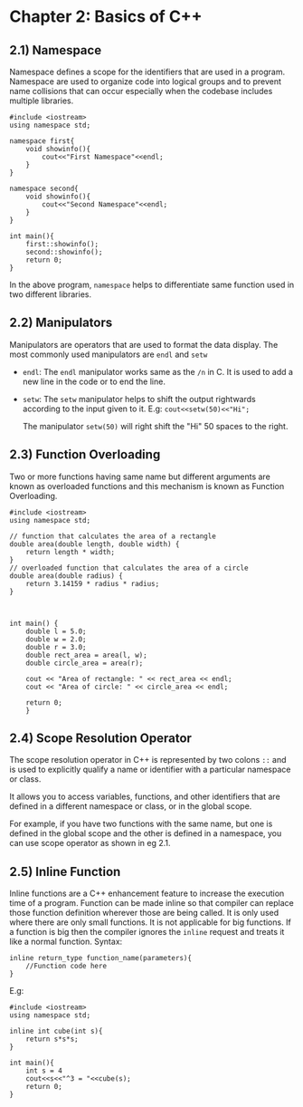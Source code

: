 # Chapter 2: Basics of C++

## 2.1) Namespace

Namespace defines a scope for the identifiers that are used in a program. Namespace are used to organize code into logical groups and to prevent name collisions that can occur especially when the codebase includes multiple libraries.
```
#include <iostream>
using namespace std;

namespace first{
	void showinfo(){
		cout<<"First Namespace"<<endl;
	}	
}

namespace second{
	void showinfo(){
		cout<<"Second Namespace"<<endl;
	}
}

int main(){
	first::showinfo();
	second::showinfo();
	return 0;
}	

```
In the above program, `namespace` helps to differentiate same function used in two different libraries.

  

## 2.2) Manipulators

Manipulators are operators that are used to format the data display. The most commonly used manipulators are `endl` and `setw`
- `endl`: The `endl` manipulator works same as the `/n` in C. It is used to add a new line in the code or to end the line.
- `setw`: The `setw` manipulator helps to shift the output rightwards according to the input given to it.
	E.g: `cout<<setw(50)<<"Hi";`
	
	The manipulator `setw(50)` will right shift the "Hi" 50 spaces to the right.

## 2.3) Function Overloading
Two or more functions having same name but different arguments are known as overloaded functions and this mechanism is known as Function Overloading.

    #include <iostream>
    using namespace std;
    
    // function that calculates the area of a rectangle
    double area(double length, double width) {
        return length * width;
    }
    // overloaded function that calculates the area of a circle
    double area(double radius) {
        return 3.14159 * radius * radius;
    }
    
    
    
    int main() {
        double l = 5.0;
        double w = 2.0;
        double r = 3.0;
        double rect_area = area(l, w);
        double circle_area = area(r);
    
        cout << "Area of rectangle: " << rect_area << endl;
        cout << "Area of circle: " << circle_area << endl;
    
        return 0;
        }

## 2.4) Scope Resolution Operator
The scope resolution operator in C++ is represented by two colons `::` and is used to explicitly qualify a name or identifier with a particular namespace or class.

It allows you to access variables, functions, and other identifiers that are defined in a different namespace or class, or in the global scope.

For example, if you have two functions with the same name, but one is defined in the global scope and the other is defined in a namespace, you can use scope operator as shown in eg 2.1.

## 2.5) Inline Function
Inline functions are a C++ enhancement feature to increase the execution time of a program. Function can be made inline so that compiler can replace those function definition wherever those are being called.
It is only used where there are only small functions. It is not applicable for big functions. If a function is big then the compiler ignores the `inline` request and treats it like a normal function. 
Syntax:

    inline return_type function_name(parameters){
    	//Function code here
    }
E.g:

```
#include <iostream>
using namespace std;

inline int cube(int s){
	return s*s*s;
}

int main(){
	int s = 4
	cout<<s<<"^3 = "<<cube(s);
	return 0;	
}
```
